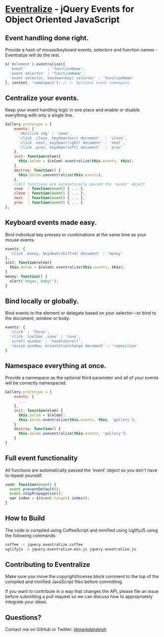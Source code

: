 [Eventralize](http://markdalgleish.com/projects/eventralize) - jQuery Events for Object Oriented JavaScript
===========================================================================================================

Event handling done right.
--------------------------

Provide a hash of mouse/keyboard events, selectors and function names - Eventralize will do the rest.

``` js
$('#element').eventralize({
  'event'          : 'functionName',
  'event selector' : 'functionName',
  'event selector, keydown(key) selector' : 'functionName'
}, context, 'namespace'); // <- Optional event namespace
```

Centralize your events.
-----------------------

Keep your event handling logic in one place and enable or disable everything with only a single line.

``` js
Gallery.prototype = {
    events: {
      'dblclick img' : 'zoom',
      'click .close, keydown(esc) document'  : 'close',
      'click .next, keydown(right) document' : 'next',
      'click .prev, keydown(left) document'  : 'prev'
    },
    init: function(elem){
      this.$elem = $(elem).eventralize(this.events, this);
    },
    destroy: function() {
      this.$elem.uneventralize(this.events);
    },
    //All functions are automatically passed the 'event' object
    zoom  : function(event) { ... },
    close : function(event) { ... },
    next  : function(event) { ... },
    prev  : function(event) { ... }
};
```

Keyboard events made easy.
--------------------------

Bind individual key presses or combinations at the same time as your mouse events.

``` js
events: {
  'click .money, keydown(shift+4) document' : 'money'
},
init: function(elem){
  this.$elem = $(elem).eventralize(this.events, this);
}
money: function() {
  alert('Vegas, baby!');
}
```

Bind locally or globally.
-------------------------

Bind events to the element or delegate based on your selector—or bind to the document, window or body.

``` js
events: {
  'click' : 'focus',
  'click .toolbar .save' : 'save',
  'scroll window' : 'handleScroll',
  'resize window, orientationchange document' : 'reposition'
}
```

Namespace everything at once.
-----------------------------

Provide a namespace as the optional third parameter and all of your events will be correctly namespaced.

``` js
Gallery.prototype = {
    events: {
      ...
    },
    init: function(elem) {
      this.$elem = $(elem);
      this.$elem.eventralize(this.events, this, 'gallery');
    }
    destroy: function() {
      this.$elem.uneventralize(this.events, 'gallery');
    }
}
```

Full event functionality
------------------------

All functions are automatically passed the 'event' object so you don't have to repeat yourself.

``` js
zoom: function(event) {
  event.preventDefault();
  event.stopPropagation();
  var index = $(event.target).index();
}
```

How to Build
------------

The code is compiled using CoffeeScript and minified using UglifyJS using the following commands:

``` bash
coffee -c jquery.eventralize.coffee
uglifyjs -o jquery.eventralize.min.js jquery.eventralize.js
````

Contributing to Eventralize
---------------------------

Make sure you move the copyright/license block comment to the top of the compiled and minified JavaScript files before committing.

If you want to contribute in a way that changes the API, please file an issue before submitting a pull request so we can discuss how to appropriately integrate your ideas.

Questions?
----------

Contact me on GitHub or Twitter: [@markdalgleish](http://twitter.com/markdalgleish)